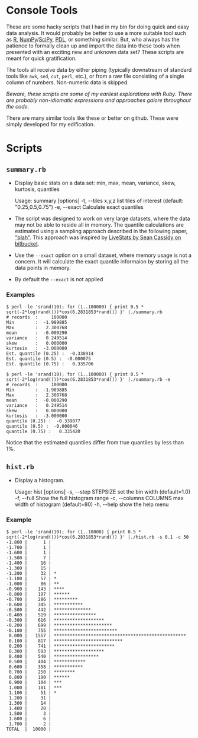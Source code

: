 Console Tools
=============

These are some hacky scripts that I had in my bin for doing quick and
easy data analysis. It would probably be better to use a more suitable
tool such as [R][R], [NumPy][NumPy]/[SciPy][SciPy], [PDL][PDL], or
something similar. But, who always has the patience to formally clean up
and import the data into these tools when presented with an exciting new
and unknown data set? These scripts are meant for quick gratification.

The tools all receive data by either piping (typically downstream of
standard tools like `awk`, `sed`, `cut`, `perl`, etc.), or from a raw
file consisting of a single column of numbers. Non-numeric data is
skipped.

*Beware, these scripts are some of my earliest explorations with Ruby.
There are probably non-idiomatic expressions and approaches galore
throughout the code.*

There are many similar tools like these or better on github. These were
simply developed for my edification.

Scripts
=======

`summary.rb`
------------

* Display basic stats on a data set: min, max, mean, variance, skew,
  kurtosis, quantiles

    Usage: summary [options]
        -t, --tiles x,y,z                list tiles of interest (default: "0.25,0.5,0.75")
        -e, --exact                      Calculate exact quantiles

* The script was designed to work on very large datasets, where the data
  may not be able to reside all in memory. The quantile calculations are
  estimated using a sampling approach described in the following paper,
  ["blah"][p2-algorithm]. This approach was inspired by [LiveStats by
  Sean Cassidy on bitbucket][livestats].

* Use the `--exact` option on a small dataset, where memory usage is not
  a concern. It will calculate the exact quantile informaion by storing
  all the data points in memory.

* By default the `--exact` is not applied

### Examples ###

    $ perl -le 'srand(10); for (1..100000) { print 0.5 * sqrt(-2*log(rand()))*cos(6.2831853*rand()) }' |./summary.rb
    # records  :     100000
    Min        :  -1.989885
    Max        :   2.300768
    mean       :  -0.000290
    variance   :   0.249514
    skew       :   0.000000
    kurtosis   :  -3.000000
    Est. quantile (0.25) :  -0.338914
    Est. quantile (0.5) :  -0.000075
    Est. quantile (0.75) :   0.335706

    $ perl -le 'srand(10); for (1..100000) { print 0.5 * sqrt(-2*log(rand()))*cos(6.2831853*rand()) }' |./summary.rb -e
    # records  :     100000
    Min        :  -1.989885
    Max        :   2.300768
    mean       :  -0.000290
    variance   :   0.249514
    skew       :   0.000000
    kurtosis   :  -3.000000
    quantile (0.25) :  -0.339077
    quantile (0.5) :  -0.000046
    quantile (0.75) :   0.335420

Notice that the estimated quantiles differ from true quantiles by less than 1%.

`hist.rb`
---------

* Display a histogram.

    Usage: hist [options]
        -s, --step STEPSIZE              set the bin width (default=1.0)
        -f, --full                       Show the full histogram range
        -c, --columns COLUMNS            max width of histogram (default=80)
        -h, --help                       show the help menu

### Example ###

    $ perl -le 'srand(10); for (1..10000) { print 0.5 * sqrt(-2*log(rand()))*cos(6.2831853*rand()) }' |./hist.rb -s 0.1 -c 50
    -1.800 |      1 |
    -1.700 |      1 |
    -1.600 |      1 |
    -1.500 |      7 |
    -1.400 |     16 |
    -1.300 |     15 |
    -1.200 |     32 | *
    -1.100 |     57 | *
    -1.000 |     86 | **
    -0.900 |    143 | ****
    -0.800 |    197 | ******
    -0.700 |    286 | *********
    -0.600 |    345 | ***********
    -0.500 |    442 | **************
    -0.400 |    519 | ****************
    -0.300 |    616 | *******************
    -0.200 |    699 | **********************
    -0.100 |    755 | ************************
     0.000 |   1557 | **************************************************
     0.100 |    817 | **************************
     0.200 |    741 | ***********************
     0.300 |    593 | *******************
     0.400 |    540 | *****************
     0.500 |    404 | ************
     0.600 |    358 | ***********
     0.700 |    250 | ********
     0.800 |    190 | ******
     0.900 |    104 | ***
     1.000 |    101 | ***
     1.100 |     51 | *
     1.200 |     31 |
     1.300 |     14 |
     1.400 |     20 |
     1.500 |      3 |
     1.600 |      6 |
     1.700 |      2 |
    TOTAL  |  10000 |

[R]: http://www.r-project.org
[NumPy]: http://www.numpy.org
[SciPy]: http://www.scipy.org
[PDL]: http://pdl.perl.org
[p2-algorithm]: http://www.cs.wustl.edu/~jain/papers/ftp/psqr.pdf
[livestats]: https://bitbucket.org/scassidy/livestats
